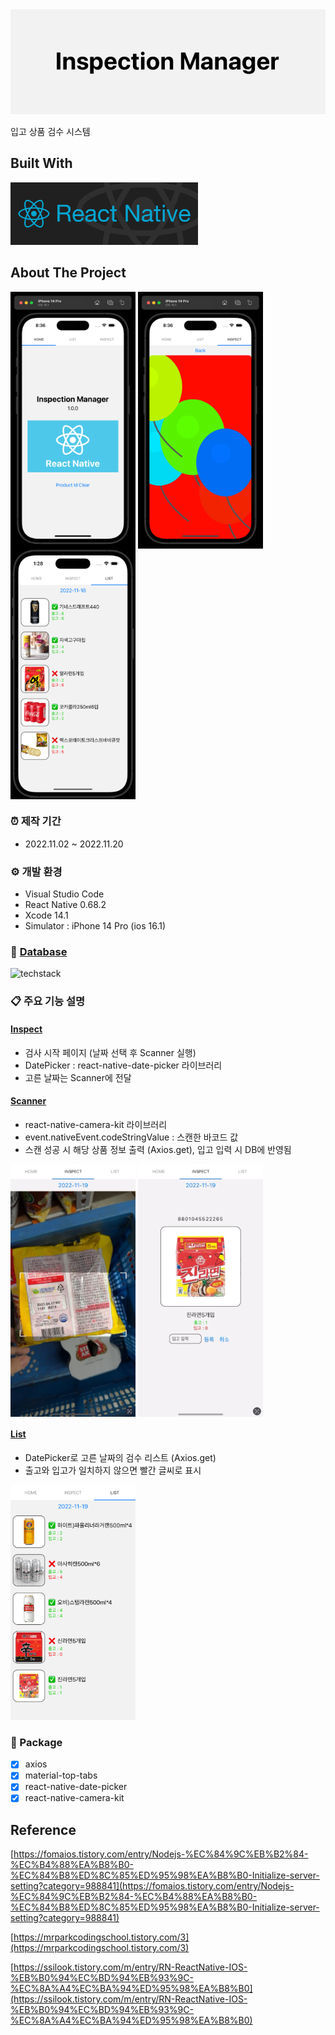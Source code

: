 <img src="https://raw.githubusercontent.com/yhuj79/Inspection-Manager/main/assets/thumbnail.png" width="600">

입고 상품 검수 시스템

## Built With

<img src="https://raw.githubusercontent.com/yhuj79/Inspection-Manager/main/assets/reactnative.png" width="300">

## About The Project

<div>
    <img align=top src="https://raw.githubusercontent.com/yhuj79/Inspection-Manager/main/assets/1.png" width=200>
    <img align=top src="https://raw.githubusercontent.com/yhuj79/Inspection-Manager/main/assets/2.png" width=200>
    <img align=top src="https://raw.githubusercontent.com/yhuj79/Inspection-Manager/main/assets/3.png" width=200>
</div>

### :alarm_clock: 제작 기간

- 2022.11.02 ~ 2022.11.20

### :gear: 개발 환경

- Visual Studio Code
- React Native 0.68.2
- Xcode 14.1
- Simulator : iPhone 14 Pro (ios 16.1)

### :floppy_disk: [Database](https://github.com/yhuj79/Inspection-Manager/blob/main/index.js)

<img src="https://skillicons.dev/icons?i=express,mysql" alt="techstack" />

### :clipboard: 주요 기능 설명

#### [Inspect](https://github.com/yhuj79/Inspection-Manager/blob/main/client/src/pages/Inspect.js)
 - 검사 시작 페이지 (날짜 선택 후 Scanner 실행)
 - DatePicker : react-native-date-picker 라이브러리
 - 고른 날짜는 Scanner에 전달

#### [Scanner](https://github.com/yhuj79/Inspection-Manager/blob/main/client/src/components/Scanner.js)
 - react-native-camera-kit 라이브러리
 - event.nativeEvent.codeStringValue : 스캔한 바코드 값
 - 스캔 성공 시 해당 상품 정보 출력 (Axios.get), 입고 입력 시 DB에 반영됨

<div>
    <img align=top src="https://raw.githubusercontent.com/yhuj79/Inspection-Manager/main/assets/scanner1.png" width=200>
    <img align=top src="https://raw.githubusercontent.com/yhuj79/Inspection-Manager/main/assets/scanner2.png" width=200>
</div>

#### [List](https://github.com/yhuj79/Inspection-Manager/blob/main/client/src/pages/List.js)
 - DatePicker로 고른 날짜의 검수 리스트 (Axios.get)
 - 출고와 입고가 일치하지 않으면 빨간 글씨로 표시

<img src="https://raw.githubusercontent.com/yhuj79/Inspection-Manager/main/assets/list.png" width=200>

### :open_file_folder: Package

- [x] axios
- [x] material-top-tabs
- [x] react-native-date-picker
- [x] react-native-camera-kit

## Reference

[https://fomaios.tistory.com/entry/Nodejs-%EC%84%9C%EB%B2%84-%EC%B4%88%EA%B8%B0-%EC%84%B8%ED%8C%85%ED%95%98%EA%B8%B0-Initialize-server-setting?category=988841](https://fomaios.tistory.com/entry/Nodejs-%EC%84%9C%EB%B2%84-%EC%B4%88%EA%B8%B0-%EC%84%B8%ED%8C%85%ED%95%98%EA%B8%B0-Initialize-server-setting?category=988841)

[https://mrparkcodingschool.tistory.com/3](https://mrparkcodingschool.tistory.com/3)

[https://ssilook.tistory.com/m/entry/RN-ReactNative-IOS-%EB%B0%94%EC%BD%94%EB%93%9C-%EC%8A%A4%EC%BA%94%ED%95%98%EA%B8%B0](https://ssilook.tistory.com/m/entry/RN-ReactNative-IOS-%EB%B0%94%EC%BD%94%EB%93%9C-%EC%8A%A4%EC%BA%94%ED%95%98%EA%B8%B0)